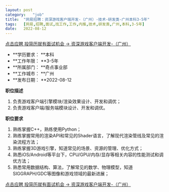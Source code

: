 ```yaml
---
layout:	post
category:	"job"
title:	"网易招聘：资深游戏客户端开发-（广州）-技术-研发类-广州本科3-5年"
tags:	[网易,招聘,面试,找工作,工作,内推,技术,研发类,广州,本科,3-5年]
date:	2022-08-12
---
```


[点击应聘 投简历就有面试机会 -> 资深游戏客户端开发-（广州）](http://mobile.bole.netease.com/bole/boleDetail?id=26624&employeeId=346f03c3cda5f04c&key=all)



- **学历要求： **本科
- **工作年限： **3-5年
- **所属部门： **奇点事业部
- **工作城市： **广州
- **发布日期： **2022-08-12



**职位描述**
1. 负责游戏客户端引擎模块/渲染效果设计、开发和调优；
2. 负责游戏客户端/服务端模块设计、开发和调优。



**职位要求**
1. 熟练掌握C++，熟练使用Python；
2. 熟练掌握常用的渲染API和常见的Shader语言，了解现代渲染管线及常见的渲染流程方法；
3. 熟练掌握3D游戏引擎，知道常见的场景、资源的管理、优化方式；
4. 熟悉iOS/Android等平台下，CPU/GPU/内存/显存等相关内容的性能测试和调优方法；
5. 熟悉常用数据结构、算法，了解常见的数学、物理模型，知道SIGGRAPH/GDC等图像和游戏领域的最新进展；



[点击应聘 投简历就有面试机会 -> 资深游戏客户端开发-（广州）](http://mobile.bole.netease.com/bole/boleDetail?id=26624&employeeId=346f03c3cda5f04c&key=all)
